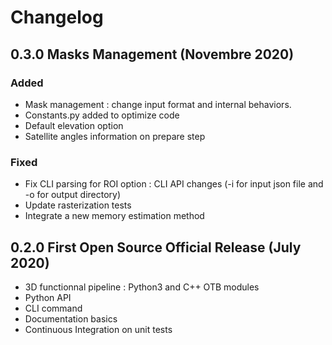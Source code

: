 # Changelog

## 0.3.0  Masks Management (Novembre 2020)

### Added

- Mask management : change input format and internal behaviors. 
- Constants.py added to optimize code
- Default elevation option 
- Satellite angles information on prepare step

### Fixed
- Fix CLI parsing for ROI option : CLI API changes (-i for input json file and -o for output directory) 
- Update rasterization tests 
- Integrate a new memory estimation method


## 0.2.0 First Open Source Official Release (July 2020)

- 3D functionnal pipeline : Python3 and C++ OTB modules
- Python API 
- CLI command 
- Documentation basics
- Continuous Integration on unit tests 


